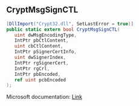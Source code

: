 ## CryptMsgSignCTL

```csharp
[DllImport("Crypt32.dll", SetLastError = true)]
public static extern bool CryptMsgSignCTL(
   uint dwMsgEncodingType,
   IntPtr pbCtlContent,
   uint cbCtlContent,
   IntPtr pSignerCertInfo,
   uint dwSignerIndex,
   IntPtr rgSignerCert,
   IntPtr rgCrl,
   IntPtr pbEncoded,
   ref uint pcbEncoded
);
```

Microsoft documentation: [Link](https://docs.microsoft.com/en-us/windows/win32/api/wincrypt/nf-wincrypt-cryptmsgsignctl)
